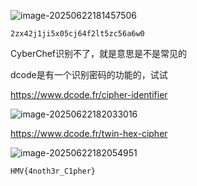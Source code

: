 ![image-20250622181457506](https://7r1umphk.github.io/image/20250622181505010.webp)

```
2zx42j1ji5x05cj64f2lt5zc56a6w0
```

CyberChef识别不了，就是意思是不是常见的

dcode是有一个识别密码的功能的，试试

https://www.dcode.fr/cipher-identifier

![image-20250622182033016](https://7r1umphk.github.io/image/20250622182033489.webp)

https://www.dcode.fr/twin-hex-cipher

![image-20250622182054951](https://7r1umphk.github.io/image/20250622182055419.webp)

```
HMV{4noth3r_C1pher}
```

